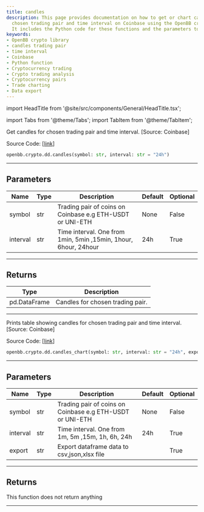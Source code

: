 ```yaml
---
title: candles
description: This page provides documentation on how to get or chart candles for a
  chosen trading pair and time interval on Coinbase using the OpenBB crypto library.
  It includes the Python code for these functions and the parameters to use.
keywords:
- OpenBB crypto library
- candles trading pair
- time interval
- Coinbase
- Python function
- Cryptocurrency trading
- Crypto trading analysis
- Cryptocurrency pairs
- Trade charting
- Data export
---
```


import HeadTitle from '@site/src/components/General/HeadTitle.tsx';

<HeadTitle title="crypto.dd.candles - Reference | OpenBB SDK Docs" />

import Tabs from '@theme/Tabs';
import TabItem from '@theme/TabItem';

<Tabs>
<TabItem value="model" label="Model" default>

Get candles for chosen trading pair and time interval. [Source: Coinbase]

Source Code: [[link](https://github.com/OpenBB-finance/OpenBBTerminal/tree/main/openbb_terminal/cryptocurrency/due_diligence/coinbase_model.py#L143)]

```python
openbb.crypto.dd.candles(symbol: str, interval: str = "24h")
```

---

## Parameters

| Name | Type | Description | Default | Optional |
| ---- | ---- | ----------- | ------- | -------- |
| symbol | str | Trading pair of coins on Coinbase e.g ETH-USDT or UNI-ETH | None | False |
| interval | str | Time interval. One from 1min, 5min ,15min, 1hour, 6hour, 24hour | 24h | True |


---

## Returns

| Type | Description |
| ---- | ----------- |
| pd.DataFrame | Candles for chosen trading pair. |
---

</TabItem>
<TabItem value="view" label="Chart">

Prints table showing candles for chosen trading pair and time interval. [Source: Coinbase]

Source Code: [[link](https://github.com/OpenBB-finance/OpenBBTerminal/tree/main/openbb_terminal/cryptocurrency/due_diligence/coinbase_view.py#L76)]

```python
openbb.crypto.dd.candles_chart(symbol: str, interval: str = "24h", export: str = "")
```

---

## Parameters

| Name | Type | Description | Default | Optional |
| ---- | ---- | ----------- | ------- | -------- |
| symbol | str | Trading pair of coins on Coinbase e.g ETH-USDT or UNI-ETH | None | False |
| interval | str | Time interval. One from 1m, 5m ,15m, 1h, 6h, 24h | 24h | True |
| export | str | Export dataframe data to csv,json,xlsx file |  | True |


---

## Returns

This function does not return anything

---

</TabItem>
</Tabs>
